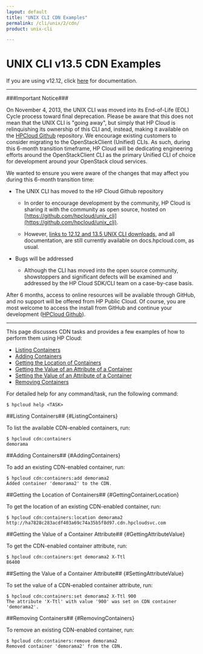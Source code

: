 ```yaml
---
layout: default
title: "UNIX CLI CDN Examples"
permalink: /cli/unix/2/cdn/
product: unix-cli

---
```

# UNIX CLI v13.5 CDN Examples

If you are using v12.12, click [here](https://docs.hpcloud.com/cli/unix/cdn) for documentation.
___________________

###Important Notice###

On November 4, 2013, the UNIX CLI was moved into its End-of-Life (EOL) Cycle process toward final deprecation. Please be aware that this does not mean that the UNIX CLI is "going away", but simply that HP Cloud is relinquishing its ownership of this CLI and, instead, making it available on the [HPCloud Github](https://github.com/hpcloud/unix_cli) repository. We encourage existing customers to consider migrating to the OpenStackClient (Unified) CLIs. As such, during this 6-month transition timeframe, HP Cloud will be dedicating engineering efforts around the OpenStackClient CLI as the primary Unified CLI of choice for development around your OpenStack cloud services.

We wanted to ensure you were aware of the changes that may affect you during this 6-month transition time:

+ The UNIX CLI has moved to the HP Cloud Github repository

  + In order to encourage development by the community, HP Cloud is sharing it with the community as open source, hosted on [https://github.com/hpcloud/unix_cli](https://github.com/hpcloud/unix_cli).
 
  + However, [links to 12.12 and 13.5 UNIX CLI downloads](#downloads), and all documentation, are still currently available on docs.hpcloud.com, as usual.

+ Bugs will be addressed

  + Although the CLI has moved into the open source community, showstoppers and significant defects will be examined and addressed by the HP Cloud SDK/CLI team on a case-by-case basis.

After 6 months, access to online resources will be available through GitHub, and no support will be offered from HP Public Cloud. Of course, you are most welcome to access the install from GitHub and continue your development ([HPCloud Github](https://github.com/hpcloud/unix_cli)).

_________________________________________

This page discusses CDN tasks and provides a few examples of how to perform them using  HP Cloud:

* [Listing Containers](#ListingContainers)
* [Adding Containers](#AddingContainers)
* [Getting the Location of Containers](#GettingContainerLocation)
* [Getting the Value of an Attribute of a Container](#GettingAttributeValue)
* [Setting the Value of an Attribute of a Container](#SettingAttributeValue)
* [Removing Containers](#RemovingContainers)

For detailed help for any command/task, run the following command:

    $ hpcloud help <TASK>

##Listing Containers## {#ListingContainers}

To list the available CDN-enabled containers, run:

    $ hpcloud cdn:containers
    demorama

##Adding Containers## {#AddingContainers}

To add an existing CDN-enabled container, run:

    $ hpcloud cdn:containers:add demorama2
    Added container 'demorama2' to the CDN.

##Getting the Location of Containers## {#GettingContainerLocation}

To get the location of an existing CDN-enabled container, run:

    $ hpcloud cdn:containers:location demorama2
    http://ha7828c283acdf403a69c74a35b5f8d97.cdn.hpcloudsvc.com

##Getting the Value of a Container Attribute## {#GettingAttributeValue}

To get the CDN-enabled container attribute, run:

    $ hpcloud cdn:containers:get demorama2 X-Ttl
    86400

##Setting the Value of a Container Attribute## {#SettingAttributeValue}

To set the value of a CDN-enabled container attribute, run:

    $ hpcloud cdn:containers:set demorama2 X-Ttl 900
    The attribute 'X-Ttl' with value '900' was set on CDN container 'demorama2'.

##Removing Containers## {#RemovingContainers}

To remove an existing CDN-enabled container, run:

    $ hpcloud cdn:containers:remove demorama2
    Removed container 'demorama2' from the CDN.
